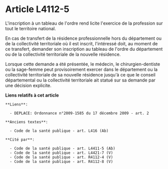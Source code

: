 # Article L4112-5

L'inscription à un tableau de l'ordre rend licite l'exercice de la profession sur tout le territoire national.

En cas de transfert de la résidence professionnelle hors du département ou de la collectivité territoriale où il est inscrit,
l'intéressé doit, au moment de ce transfert, demander son inscription au tableau de l'ordre du département ou de la
collectivité territoriale de la nouvelle résidence.

Lorsque cette demande a été présentée, le médecin, le chirurgien-dentiste ou la sage-femme peut provisoirement exercer dans
le département ou la collectivité territoriale de sa nouvelle résidence jusqu'à ce que le conseil départemental ou la
collectivité territoriale ait statué sur sa demande par une décision explicite.

**Liens relatifs à cet article**

	**Liens**:

	  - DEPLACE: Ordonnance n°2009-1585 du 17 décembre 2009 - art. 2

	**Anciens textes**:

	  - Code de la santé publique - art. L416 (Ab)

	**Cité par**:

	  - Code de la santé publique - art. L4411-5 (Ab)
	  - Code de la santé publique - art. L4421-7 (V)
	  - Code de la santé publique - art. R4112-4 (V)
	  - Code de la santé publique - art. R4112-8 (V)
